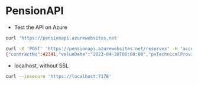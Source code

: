 # PensionAPI

* Test the API on Azure

```bash
curl 'https://pensionapi.azurewebsites.net'
```

```bash
curl -X 'POST' 'https://pensionapi.azurewebsites.net/reserves' -H 'accept: */*' -H 'Content-Type: application/json' -d '{"contractNo":42341,"valueDate":"2023-04-30","birthDate":"1973-04-30","sex":"F","z":65,"guarantee":1000,"payPeriod":5,"table":"APG"}'
{"contractNo":42341,"valueDate":"2023-04-30T00:00:00","pvTechnicalProvision":520.2712805436308}
```

* localhost, without SSL

```bash
curl --insecure 'https://localhost:7178'
```